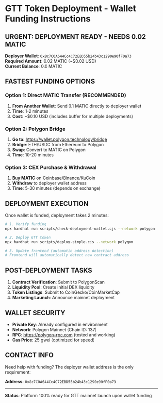 # GTT Token Deployment - Wallet Funding Instructions

## URGENT: DEPLOYMENT READY - NEEDS 0.02 MATIC

**Deployer Wallet**: `0x8c7C0A644Cc4C72EBD55b24b43c1290e90fF0a73`  
**Required Amount**: 0.02 MATIC (~$0.02 USD)  
**Current Balance**: 0.0 MATIC

## FASTEST FUNDING OPTIONS

### Option 1: Direct MATIC Transfer (RECOMMENDED)

1. **From Another Wallet**: Send 0.1 MATIC directly to deployer wallet
2. **Time**: 1-2 minutes
3. **Cost**: ~$0.10 USD (includes buffer for multiple deployments)

### Option 2: Polygon Bridge

1. **Go to**: https://wallet.polygon.technology/bridge
2. **Bridge**: ETH/USDC from Ethereum to Polygon
3. **Swap**: Convert to MATIC on Polygon
4. **Time**: 10-20 minutes

### Option 3: CEX Purchase & Withdrawal

1. **Buy MATIC** on Coinbase/Binance/KuCoin
2. **Withdraw** to deployer wallet address
3. **Time**: 5-30 minutes (depends on exchange)

## DEPLOYMENT EXECUTION

Once wallet is funded, deployment takes 2 minutes:

```bash
# 1. Verify funding
npx hardhat run scripts/check-deployment-wallet.cjs --network polygon

# 2. Deploy GTT token
npx hardhat run scripts/deploy-simple.cjs --network polygon

# 3. Update frontend (automatic address detection)
# Frontend will automatically detect new contract address
```

## POST-DEPLOYMENT TASKS

1. **Contract Verification**: Submit to PolygonScan
2. **Liquidity Pool**: Create initial DEX liquidity
3. **Token Listings**: Submit to CoinGecko/CoinMarketCap
4. **Marketing Launch**: Announce mainnet deployment

## WALLET SECURITY

- **Private Key**: Already configured in environment
- **Network**: Polygon Mainnet (Chain ID: 137)
- **RPC**: https://polygon-rpc.com (tested and working)
- **Gas Price**: 25 gwei (optimized for speed)

## CONTACT INFO

Need help with funding? The deployer wallet address is the only requirement:

**Address**: `0x8c7C0A644Cc4C72EBD55b24b43c1290e90fF0a73`

---

**Status**: Platform 100% ready for GTT mainnet launch upon wallet funding
